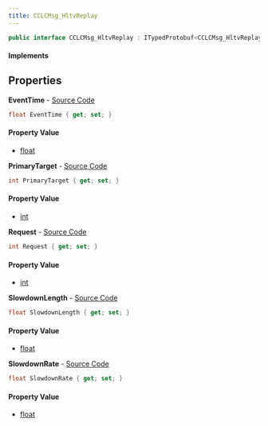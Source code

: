 ```yaml
---
title: CCLCMsg_HltvReplay
---
```


```csharp
public interface CCLCMsg_HltvReplay : ITypedProtobuf<CCLCMsg_HltvReplay>, INativeHandle, INetMessage<CCLCMsg_HltvReplay>, IDisposable
```

#### Implements

## Properties

**EventTime** - [Source Code](https://github.com/swiftly-solution/swiftlys2/blob/master/managed/src/SwiftlyS2.Generated/Protobufs/Interfaces/CCLCMsg_HltvReplay.cs#L30)

```csharp
float EventTime { get; set; }
```

#### Property Value

- [float](https://learn.microsoft.com/dotnet/api/system.single)

**PrimaryTarget** - [Source Code](https://github.com/swiftly-solution/swiftlys2/blob/master/managed/src/SwiftlyS2.Generated/Protobufs/Interfaces/CCLCMsg_HltvReplay.cs#L27)

```csharp
int PrimaryTarget { get; set; }
```

#### Property Value

- [int](https://learn.microsoft.com/dotnet/api/system.int32)

**Request** - [Source Code](https://github.com/swiftly-solution/swiftlys2/blob/master/managed/src/SwiftlyS2.Generated/Protobufs/Interfaces/CCLCMsg_HltvReplay.cs#L18)

```csharp
int Request { get; set; }
```

#### Property Value

- [int](https://learn.microsoft.com/dotnet/api/system.int32)

**SlowdownLength** - [Source Code](https://github.com/swiftly-solution/swiftlys2/blob/master/managed/src/SwiftlyS2.Generated/Protobufs/Interfaces/CCLCMsg_HltvReplay.cs#L21)

```csharp
float SlowdownLength { get; set; }
```

#### Property Value

- [float](https://learn.microsoft.com/dotnet/api/system.single)

**SlowdownRate** - [Source Code](https://github.com/swiftly-solution/swiftlys2/blob/master/managed/src/SwiftlyS2.Generated/Protobufs/Interfaces/CCLCMsg_HltvReplay.cs#L24)

```csharp
float SlowdownRate { get; set; }
```

#### Property Value

- [float](https://learn.microsoft.com/dotnet/api/system.single)

